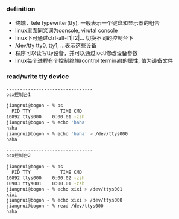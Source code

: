 ### definition

- 终端，tele typewriter(tty), 一般表示一个键盘和显示器的组合
- linux里面同义词为console, virutal console
- linux下可通过ctrl-alt-f1|f2|... 切换不同的控制台下
- /dev/tty tty0, tty1, ...表示这些设备
- 程序可以读写tty设备，并可以通过ioctl修改设备参数
- linux每个进程有个控制终端(control terminal)的属性, 值为设备文件


### read/write tty device

```sh
--------------------------------
osx控制台1

jiangrui@bogon ~ % ps
  PID TTY           TIME CMD
10892 ttys000    0:00.01 -zsh
jiangrui@bogon ~ % echo 'haha'
haha
jiangrui@bogon ~ % echo 'haha' > /dev/ttys000
haha

--------------------------------
osx控制台2

jiangrui@bogon ~ % ps
  PID TTY           TIME CMD
10892 ttys000    0:00.02 -zsh
10903 ttys001    0:00.01 -zsh
jiangrui@bogon ~ % echo xixi > /dev/ttys001
xixi
jiangrui@bogon ~ % echo xixi > /dev/ttys000
jiangrui@bogon ~ % read /dev/ttys000
haha
```

